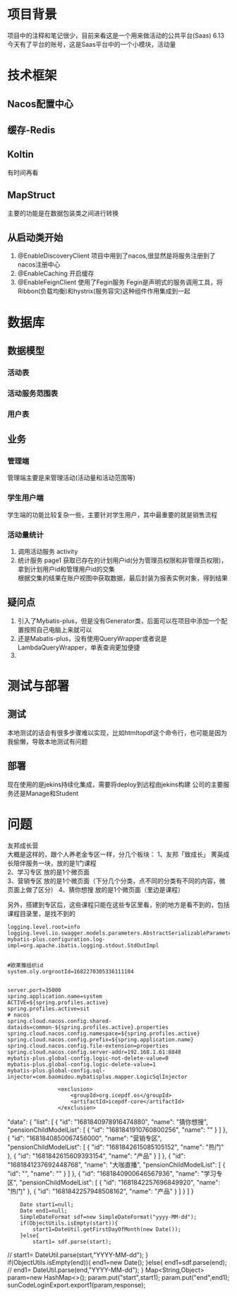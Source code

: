 # 项目背景
项目中的注释和笔记很少，目前来看这是一个用来做活动的公共平台(Saas)
6.13 今天有了平台的账号，这是Saas平台中的一个小模块，活动量
# 技术框架
## Nacos配置中心
## 缓存-Redis
## Koltin
有时间再看
## MapStruct
主要的功能是在数据包装类之间进行转换
## 从启动类开始
1. @EnableDiscoveryClient 项目中用到了nacos,很显然是将服务注册到了nacos注册中心
2. @EnableCaching 开启缓存
3. @EnableFeignClient 使用了Fegin服务
Fegin是声明式的服务调用工具，将Ribbon(负载均衡)和hystrix(服务容灾)这种组件作用集成到一起
# 数据库
## 数据模型
### 活动表
### 活动服务范围表
### 用户表
## 业务
### 管理端
管理端主要是来管理活动(活动量和活动范围等)
### 学生用户端
学生端的功能比较复杂一些，主要针对学生用户，其中最重要的就是销售流程
### 活动量统计
1. 调用活动服务 activity
2. 统计服务 page1
获取已存在的计划用户id(分为管理员权限和非管理员权限)，拿到计划用户id和管理用户id的交集  
根据交集的结果在账户视图中获取数据，最后封装为报表实例对象，得到结果  
## 疑问点
1. 引入了Mybatis-plus，但是没有Generator类，后面可以在项目中添加一个配置按照自己电脑上来就可以
2. 还是Mabatis-plus，没有使用QueryWrapper或者说是LambdaQueryWrapper，单表查询更加便捷
3. 
# 测试与部署
## 测试
本地测试的话会有很多步骤难以实现，比如htmltopdf这个命令行，也可能是因为我偷懒，导致本地测试有问题
## 部署
现在使用的是jekins持续化集成，需要将deploy到远程由jekins构建 
公司的主要服务还是Manage和Student
# 问题 

友邦成长营  
大概是这样的，跟个人养老金专区一样，分几个板块：
1、友邦「致成长」  菁英成长陪伴服务一块，放的是1门课程  
2、学习专区   放的是1个微页面  
3、营销专区   放的是1个微页面（下分几个分类，点不同的分类有不同的内容，微页面上做了区分）
4、猜你想搜   放的是1个微页面（里边是课程）

另外，搭建到专区后，这些课程只能在这些专区里看，别的地方是看不到的，包括课程目录里，是找不到的  
```
logging.level.root=info
logging.level.io.swagger.models.parameters.AbstractSerializableParameter=error
mybatis-plus.configuration.log-impl=org.apache.ibatis.logging.stdout.StdOutImpl


#欧莱雅组织id
system.oly.orgrootId=1682270305336111104


server.port=35000
spring.application.name=system
ACTIVE=${spring.profiles.active}
spring.profiles.active=sit
# nacos
spring.cloud.nacos.config.shared-dataids=common-${spring.profiles.active}.properties
spring.cloud.nacos.config.namespace=${spring.profiles.active}
spring.cloud.nacos.config.prefix=${spring.application.name}
spring.cloud.nacos.config.file-extension=properties
spring.cloud.nacos.config.server-addr=192.168.1.61:8848
mybatis-plus.global-config.logic-not-delete-value=0
mybatis-plus.global-config.logic-delete-value=1
mybatis-plus.global-config.sql-injector=com.baomidou.mybatisplus.mapper.LogicSqlInjector
```

```
                <exclusion>
                    <groupId>org.icepdf.os</groupId>
                    <artifactId>icepdf-core</artifactId>
                </exclusion>
```


 "data": {
        "list": [
            {
                "id": "1681840978916474880",
                "name": "猜你想搜",
                "pensionChildModelList": [
                    {
                        "id": "1681841910760800256",
                        "name": ""
                    }
                ]
            },
            {
                "id": "1681840850067456000",
                "name": "营销专区",
                "pensionChildModelList": [
                    {
                        "id": "1681842615085105152",
                        "name": "热门"
                    },
                    {
                        "id": "1681842615609393154",
                        "name": "产品"
                    }
                ]
            },
            {
                "id": "1681841237692448768",
                "name": "大咖直播",
                "pensionChildModelList": [
                    {
                        "id": "",
                        "name": ""
                    }
                ]
            },
            {
                "id": "1681840900646567936",
                "name": "学习专区",
                "pensionChildModelList": [
                    {
                        "id": "1681842257696849920",
                        "name": "热门"
                    },
                    {
                        "id": "1681842257948508162",
                        "name": "产品"
                    }
                ]
            }
        ]
    }


        Date start1=null;
        Date end1=null;
        SimpleDateFormat sdf=new SimpleDateFormat("yyyy-MM-dd");
        if(ObjectUtils.isEmpty(start)){
            start1=DateUtil.getFirstDayOfMonth(new Date());
        }else{
            start1= sdf.parse(start);
//            start1= DateUtil.parse(start,"YYYY-MM-dd");
        }
        if(ObjectUtils.isEmpty(end)){
            end1=new Date();
        }else{
            end1=sdf.parse(end);
//            end1= DateUtil.parse(end,"YYYY-MM-dd");
        }
        Map<String,Object> param=new HashMap<>();
        param.put("start",start1);
        param.put("end",end1);
        sunCodeLoginExport.export1(param,response);

